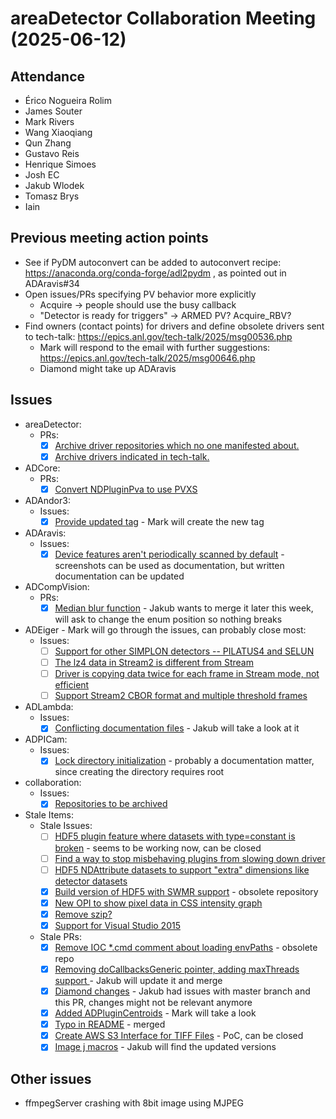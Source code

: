 # areaDetector Collaboration Meeting (2025-06-12)

## Attendance

- Érico Nogueira Rolim
- James Souter
- Mark Rivers
- Wang Xiaoqiang
- Qun Zhang
- Gustavo Reis
- Henrique Simoes
- Josh EC
- Jakub Wlodek
- Tomasz Brys
- Iain

## Previous meeting action points

- See if PyDM autoconvert can be added to autoconvert recipe: https://anaconda.org/conda-forge/adl2pydm , as pointed out in ADAravis#34
- Open issues/PRs specifying PV behavior more explicitly
    - Acquire -> people should use the busy callback
    - "Detector is ready for triggers" -> ARMED PV? Acquire_RBV?
- Find owners (contact points) for drivers and define obsolete drivers sent to tech-talk: https://epics.anl.gov/tech-talk/2025/msg00536.php
    - Mark will respond to the email with further suggestions: https://epics.anl.gov/tech-talk/2025/msg00646.php
    - Diamond might take up ADAravis

## Issues

- areaDetector:
    - PRs:
        - [x] [Archive driver repositories which no one manifested about.](https://github.com/areaDetector/areaDetector/pull/97)
        - [x] [Archive drivers indicated in tech-talk.](https://github.com/areaDetector/areaDetector/pull/96)
- ADCore:
    - PRs:
        - [x] [Convert NDPluginPva to use PVXS](https://github.com/areaDetector/ADCore/pull/532)
- ADAndor3:
    - Issues:
        - [x] [Provide updated tag](https://github.com/areaDetector/ADAndor3/issues/18) - Mark will create the new tag
- ADAravis:
    - Issues:
        - [x] [Device features aren't periodically scanned by default](https://github.com/areaDetector/ADAravis/issues/34) - screenshots can be used as documentation, but written documentation can be updated
- ADCompVision:
    - PRs:
        - [x] [Median blur function](https://github.com/areaDetector/ADCompVision/pull/41) - Jakub wants to merge it later this week, will ask to change the enum position so nothing breaks
- ADEiger - Mark will go through the issues, can probably close most:
    - Issues:
        - [ ] [Support for other SIMPLON detectors -- PILATUS4 and SELUN](https://github.com/areaDetector/ADEiger/issues/70)
        - [ ] [The lz4 data in Stream2 is different from Stream](https://github.com/areaDetector/ADEiger/issues/69)
        - [ ] [Driver is copying data twice for each frame in Stream mode, not efficient](https://github.com/areaDetector/ADEiger/issues/68)
        - [ ] [Support Stream2 CBOR format and multiple threshold frames](https://github.com/areaDetector/ADEiger/issues/65)
- ADLambda:
    - Issues:
        - [x] [Conflicting documentation files](https://github.com/areaDetector/ADLambda/issues/15) - Jakub will take a look at it
- ADPICam:
    - Issues:
        - [x] [Lock directory initialization](https://github.com/areaDetector/ADPICam/issues/27) - probably a documentation matter, since creating the directory requires root
- collaboration:
    - Issues:
        - [x] [Repositories to be archived](https://github.com/areaDetector/collaboration/issues/2)
- Stale Items:
    - Stale Issues:
        - [ ] [HDF5 plugin feature where datasets with type=constant is broken](https://github.com/areaDetector/ADCore/issues/36) - seems to be working now, can be closed
        - [ ] [Find a way to stop misbehaving plugins from slowing down driver](https://github.com/areaDetector/ADCore/issues/98)
        - [ ] [HDF5 NDAttribute datasets to support "extra" dimensions like detector datasets](https://github.com/areaDetector/ADCore/issues/96)
        - [x] [Build version of HDF5 with SWMR support](https://github.com/areaDetector/ADBinaries/issues/5) - obsolete repository
        - [x] [New OPI to show pixel data in CSS intensity graph](https://github.com/areaDetector/ADCore/issues/180)
        - [x] [Remove szip?](https://github.com/areaDetector/ADBinaries/issues/7)
        - [x] [Support for Visual Studio 2015](https://github.com/areaDetector/ADBinaries/issues/4)
    - Stale PRs:
        - [x] [Remove IOC *.cmd comment about loading envPaths](https://github.com/areaDetector/ADPCO/pull/7) - obsolete repo
        - [x] [Removing doCallbacksGeneric pointer, adding maxThreads support ](https://github.com/areaDetector/ADPluginBar/pull/30) - Jakub will update it and merge
        - [x] [Diamond changes](https://github.com/areaDetector/ADMythen/pull/4) - Jakub had issues with master branch and this PR, changes might not be relevant anymore
        - [x] [Added ADPluginCentroids](https://github.com/areaDetector/areaDetector/pull/69) - Mark will take a look
        - [x] [Typo in README](https://github.com/areaDetector/pvaDriver/pull/11) - merged
        - [x] [Create AWS S3 Interface for TIFF Files](https://github.com/areaDetector/ADCore/pull/458) - PoC, can be closed
        - [x] [Image j macros](https://github.com/areaDetector/ADViewers/pull/21) - Jakub will find the updated versions

## Other issues

- ffmpegServer crashing with 8bit image using MJPEG
